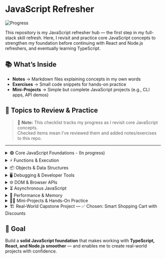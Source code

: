 # JavaScript Refresher

![Progress](https://img.shields.io/badge/Progress-2%2F40-green)

This repository is my JavaScript refresher hub — the first step in my full-stack skill refresh. Here, I revisit and practice core JavaScript concepts to strengthen my foundation before continuing with React and Node.js refreshers, and eventually learning TypeScript.

## 📚 What’s Inside
- **Notes** → Markdown files explaining concepts in my own words  
- **Exercises** → Small code snippets for hands-on practice  
- **Mini-Projects** → Simple but complete JavaScript projects (e.g., CLI apps, API demos)  

## 🎯 Topics to Review & Practice

> 📝 **Note:** This checklist tracks my progress as I revisit core JavaScript concepts.  
> Checked items mean I’ve reviewed them and added notes/exercises to this repo.

---

<details>
<summary>🟢 Core JavaScript Foundations - (In progress)</summary>

- [x] Introduction to JavaScript & Setting Up Environments  
- [x] Variables & Data Types  
- [ ] Operators & Expressions  
- [ ] Control Flow (if/else, switch)  
- [ ] Loops & Iterations (for, while, for...of)  

</details>

<details>
<summary>⚡ Functions & Execution</summary>

- [ ] Functions (declaration, expression, arrow functions)  
- [ ] Execution Context (Call Stack)  
- [ ] Hoisting & Temporal Dead Zone  
- [ ] Scope & Scope Chain  
- [ ] Closures  
- [ ] Understanding `this` in JavaScript  

</details>

<details>
<summary>📦 Objects & Data Structures</summary>

- [ ] Objects & Object Methods  
- [ ] Arrays (map, filter, reduce, etc.)  
- [ ] ES6 Classes & Prototypes  
- [ ] JavaScript Modules (import/export)  
- [ ] Map, Set, WeakMap, WeakSet (when & why to use)  

</details>

<details>
<summary>🖥️ Debugging & Developer Tools</summary>

- [ ] Debugging with DevTools & VS Code  
- [ ] Debugging Secrets & Best Practices  
- [ ] Error Handling in JavaScript  

</details>

<details>
<summary>🌐 DOM & Browser APIs</summary>

- [ ] Introduction to the DOM  
- [ ] JavaScript Events  
- [ ] Advanced DOM Tricks Every Dev Should Know  
- [ ] Web APIs (Geolocation, Clipboard, Notifications)  

</details>

<details>
<summary>⏳ Asynchronous JavaScript</summary>

- [ ] Callbacks & Asynchronous Programming  
- [ ] Promises  
- [ ] async/await  
- [ ] fetch() & Working with APIs  
- [ ] Common Mistakes with Promises & Async Code  
- [ ] How the Event Loop Works (Microtasks & Macrotasks)  

</details>

<details>
<summary>🚀 Performance & Memory</summary>

- [ ] Performance Optimization (Debouncing, Throttling, Memoization)  
- [ ] Memory Management & Garbage Collection  

</details>

<details>
<summary>🧑‍💻 Mini-Projects & Hands-On Practice</summary>

- [ ] Beginner-Friendly JS Projects  
- [ ] Quiz App using DOM APIs  
- [ ] Country App with Async JS + TailwindCSS  
- [ ] Library App (OOP + ES6 Modules + TailwindCSS)  
- [ ] Real-World Expense Splitter App  

</details>

<details>
<summary>🏗 Real-World Capstone Project — ✅ Chosen: Smart Shopping Cart with Discounts</summary>

**Goal:** Build a production-style shopping cart that handles real pricing rules (tax, discounts, promos), persists state, and feels like a lightweight e-commerce flow.

**Stack:** Start with Vanilla JS (HTML/CSS/JS). Optional Phase 2: React.

### Roadmap (MVP → Plus)
- [ ] MVP spec & data model
- [ ] UI: product list + cart panel
- [ ] Cart: add/remove/update quantity
- [ ] Pricing: subtotal, discounts, tax, total
- [ ] Persistence: save cart to localStorage
- [ ] Error states & edge cases
- [ ] Docs + demo GIF + deploy
- [ ] (Plus) Coupons, tiered promos, free-shipping logic
- [ ] (Plus) React refactor with components/state

**Folder:** `capstone/shopping-cart/`  
</details>



## 🚀 Goal
Build a **solid JavaScript foundation** that makes working with **TypeScript, React, and Node.js smoother** — and enables me to create real-world projects with confidence.
